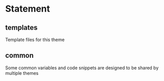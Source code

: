 # Statement

## templates

Template files for this theme

## common

Some common variables and code snippets are designed to be shared by multiple themes
